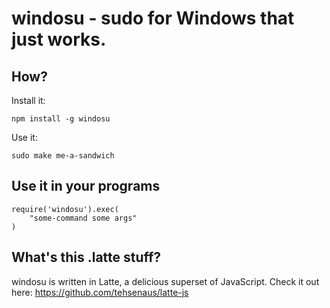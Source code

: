# windosu - sudo for Windows that just works.

## How?

Install it:
```
npm install -g windosu
```

Use it:
```
sudo make me-a-sandwich
```

## Use it in your programs

```
require('windosu').exec(
	"some-command some args"
)
```


## What's this .latte stuff?

windosu is written in Latte, a delicious superset of JavaScript. Check it out here:
https://github.com/tehsenaus/latte-js

